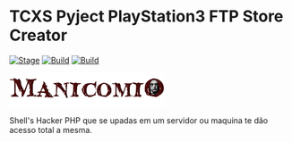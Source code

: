 # TCXS Pyject PlayStation3 FTP Store Creator


[![Stage](https://img.shields.io/badge/Release-Stable-brightgreen.svg)]()
[![Build](https://img.shields.io/badge/python-v3.7-blue.svg)]()
[![Build](https://img.shields.io/badge/windows-7%208%2010-blue.svg)]()


<img src="https://raw.githubusercontent.com/gorpo/Manicomio-Boot-Theme/master/manicomio/boot.png" width="55%"></img>

Shell's Hacker PHP que se upadas em um servidor ou maquina te dão acesso total a mesma.
